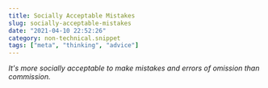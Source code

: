 ```yaml
---
title: Socially Acceptable Mistakes
slug: socially-acceptable-mistakes
date: "2021-04-10 22:52:26"
category: non-technical.snippet
tags: ["meta", "thinking", "advice"]
---
```


_It's more socially acceptable to make mistakes and errors of omission than commission._
